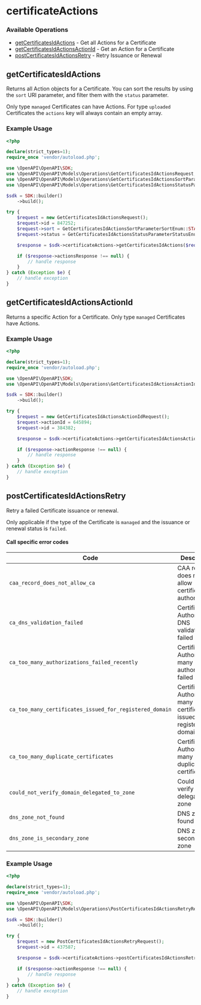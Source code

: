 # certificateActions

### Available Operations

* [getCertificatesIdActions](#getcertificatesidactions) - Get all Actions for a Certificate
* [getCertificatesIdActionsActionId](#getcertificatesidactionsactionid) - Get an Action for a Certificate
* [postCertificatesIdActionsRetry](#postcertificatesidactionsretry) - Retry Issuance or Renewal

## getCertificatesIdActions

Returns all Action objects for a Certificate. You can sort the results by using the `sort` URI parameter, and filter them with the `status` parameter.

Only type `managed` Certificates can have Actions. For type `uploaded` Certificates the `actions` key will always contain an empty array.


### Example Usage

```php
<?php

declare(strict_types=1);
require_once 'vendor/autoload.php';

use \OpenAPI\OpenAPI\SDK;
use \OpenAPI\OpenAPI\Models\Operations\GetCertificatesIdActionsRequest;
use \OpenAPI\OpenAPI\Models\Operations\GetCertificatesIdActionsSortParameterSortEnum;
use \OpenAPI\OpenAPI\Models\Operations\GetCertificatesIdActionsStatusParameterStatusEnum;

$sdk = SDK::builder()
    ->build();

try {
    $request = new GetCertificatesIdActionsRequest();
    $request->id = 847252;
    $request->sort = GetCertificatesIdActionsSortParameterSortEnum::STATUS_ASC;
    $request->status = GetCertificatesIdActionsStatusParameterStatusEnum::SUCCESS;

    $response = $sdk->certificateActions->getCertificatesIdActions($request);

    if ($response->actionsResponse !== null) {
        // handle response
    }
} catch (Exception $e) {
    // handle exception
}
```

## getCertificatesIdActionsActionId

Returns a specific Action for a Certificate. Only type `managed` Certificates have Actions.

### Example Usage

```php
<?php

declare(strict_types=1);
require_once 'vendor/autoload.php';

use \OpenAPI\OpenAPI\SDK;
use \OpenAPI\OpenAPI\Models\Operations\GetCertificatesIdActionsActionIdRequest;

$sdk = SDK::builder()
    ->build();

try {
    $request = new GetCertificatesIdActionsActionIdRequest();
    $request->actionId = 645894;
    $request->id = 384382;

    $response = $sdk->certificateActions->getCertificatesIdActionsActionId($request);

    if ($response->actionResponse !== null) {
        // handle response
    }
} catch (Exception $e) {
    // handle exception
}
```

## postCertificatesIdActionsRetry

Retry a failed Certificate issuance or renewal.

Only applicable if the type of the Certificate is `managed` and the issuance or renewal status is `failed`.

#### Call specific error codes

| Code                                                    | Description                                                               |
|---------------------------------------------------------|---------------------------------------------------------------------------|
| `caa_record_does_not_allow_ca`                          | CAA record does not allow certificate authority                           |
| `ca_dns_validation_failed`                              | Certificate Authority: DNS validation failed                              |
| `ca_too_many_authorizations_failed_recently`            | Certificate Authority: Too many authorizations failed recently            |
| `ca_too_many_certificates_issued_for_registered_domain` | Certificate Authority: Too many certificates issued for registered domain |
| `ca_too_many_duplicate_certificates`                    | Certificate Authority: Too many duplicate certificates                    |
| `could_not_verify_domain_delegated_to_zone`             | Could not verify domain delegated to zone                                 |
| `dns_zone_not_found`                                    | DNS zone not found                                                        |
| `dns_zone_is_secondary_zone`                            | DNS zone is a secondary zone                                              |


### Example Usage

```php
<?php

declare(strict_types=1);
require_once 'vendor/autoload.php';

use \OpenAPI\OpenAPI\SDK;
use \OpenAPI\OpenAPI\Models\Operations\PostCertificatesIdActionsRetryRequest;

$sdk = SDK::builder()
    ->build();

try {
    $request = new PostCertificatesIdActionsRetryRequest();
    $request->id = 437587;

    $response = $sdk->certificateActions->postCertificatesIdActionsRetry($request);

    if ($response->actionResponse !== null) {
        // handle response
    }
} catch (Exception $e) {
    // handle exception
}
```
